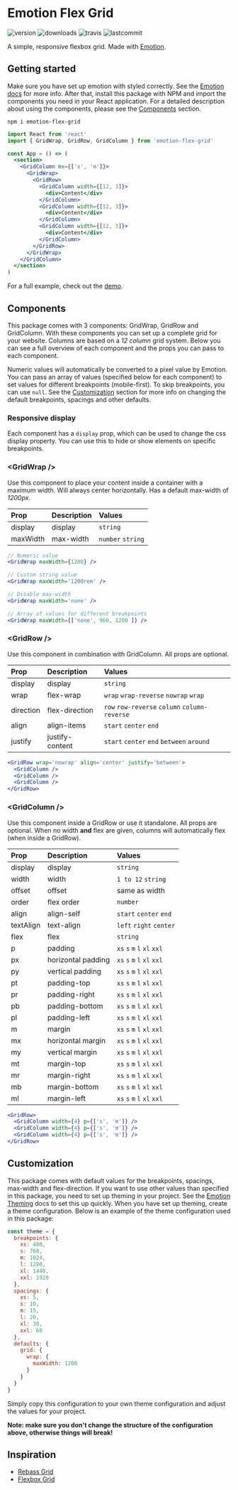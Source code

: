 # Emotion Flex Grid

![version](https://badgen.net/npm/v/emotion-flex-grid)
![downloads](https://badgen.net/npm/dt/emotion-flex-grid)
![travis](https://badgen.net/travis/rann91/emotion-flex-grid)
![lastcommit](https://badgen.net/github/last-commit/rann91/emotion-flex-grid)

A simple, responsive flexbox grid. Made with [Emotion](https://emotion.sh).

## Getting started

Make sure you have set up emotion with styled correctly. See the [Emotion docs](https://emotion.sh/docs/introduction) for more info. After that, install this package with NPM and import the components you need in your React application. For a detailed description about using the components, please see the [Components](#Components) section.

```
npm i emotion-flex-grid
```

```jsx
import React from 'react'
import { GridWrap, GridRow, GridColumn } from 'emotion-flex-grid'

const App = () => (
  <section>
    <GridColumn mx={['s', 'm']}>
      <GridWrap>
        <GridRow>
          <GridColumn width={[12, 3]}>
            <div>Content</div>
          </GridColumn>
          <GridColumn width={[12, 3]}>
            <div>Content</div>
          </GridColumn>
          <GridColumn width={[12, 3]}>
            <div>Content</div>
          </GridColumn>
        </GridRow>
      </GridWrap>
    </GridColumn>
  </section>
)
```

For a full example, check out the [demo](https://rann91.github.io/emotion-flex-grid/).

## Components

This package comes with 3 components: GridWrap, GridRow and GridColumn. With these components you can set up a complete grid for your website. Columns are based on a _12 column_ grid system. Below you can see a full overview of each component and the props you can pass to each component.

Numeric values will automatically be converted to a pixel value by Emotion. You can pass an array of values (specified below for each component) to set values for different breakpoints (mobile-first). To skip breakpoints, you can use `null`. See the [Customization](#Customization) section for more info on changing the default breakpoints, spacings and other defaults.

### Responsive display

Each component has a `display` prop, which can be used to change the css display property. You can use this to hide or show elements on specific breakpoints.

### <GridWrap \/>

Use this component to place your content inside a container with a maximum width. Will always center horizontally. Has a default max-width of _1200px_.

| Prop     | Description | Values            |
| :------- | :---------- | :---------------- |
| display  | display     | `string`          |
| maxWidth | max-width   | `number` `string` |

```jsx
// Numeric value
<GridWrap maxWidth={1200} />

// Custom string value
<GridWrap maxWidth='1200rem' />

// Disable max-width
<GridWrap maxWidth='none' />

// Array of values for different breakpoints
<GridWrap maxWidth={['none', 960, 1200 ]} />
```

### <GridRow \/>

Use this component in combination with GridColumn. All props are optional.

| Prop      | Description     | Values                                        |
| :-------- | :-------------- | :-------------------------------------------- |
| display   | display         | `string`                                      |
| wrap      | flex-wrap       | `wrap` `wrap-reverse` `nowrap` `wrap`         |
| direction | flex-direction  | `row` `row-reverse` `column` `column-reverse` |
| align     | align-items     | `start` `center` `end`                        |
| justify   | justify-content | `start` `center` `end` `between` `around`     |

```jsx
<GridRow wrap='nowrap' align='center' justify='between'>
  <GridColumn />
  <GridColumn />
  <GridColumn />
</GridRow>
```

### <GridColumn \/>

Use this component inside a GridRow or use it standalone. All props are optional. When no width **and** flex are given, columns will automatically flex (when inside a GridRow).

| Prop      | Description        | Values                      |
| :-------- | :----------------- | :-------------------------- |
| display   | display            | `string`                    |
| width     | width              | `1 to 12` `string`          |
| offset    | offset             | same as width               |
| order     | flex order         | `number`                    |
| align     | align-self         | `start` `center` `end`      |
| textAlign | text-align         | `left` `right` `center`     |
| flex      | flex               | `string`                    |
| p         | padding            | `xs` `s` `m` `l` `xl` `xxl` |
| px        | horizontal padding | `xs` `s` `m` `l` `xl` `xxl` |
| py        | vertical padding   | `xs` `s` `m` `l` `xl` `xxl` |
| pt        | padding-top        | `xs` `s` `m` `l` `xl` `xxl` |
| pr        | padding-right      | `xs` `s` `m` `l` `xl` `xxl` |
| pb        | padding-bottom     | `xs` `s` `m` `l` `xl` `xxl` |
| pl        | padding-left       | `xs` `s` `m` `l` `xl` `xxl` |
| m         | margin             | `xs` `s` `m` `l` `xl` `xxl` |
| mx        | horizontal margin  | `xs` `s` `m` `l` `xl` `xxl` |
| my        | vertical margin    | `xs` `s` `m` `l` `xl` `xxl` |
| mt        | margin-top         | `xs` `s` `m` `l` `xl` `xxl` |
| mr        | margin-right       | `xs` `s` `m` `l` `xl` `xxl` |
| mb        | margin-bottom      | `xs` `s` `m` `l` `xl` `xxl` |
| ml        | margin-left        | `xs` `s` `m` `l` `xl` `xxl` |

```jsx
<GridRow>
  <GridColumn width={4} p={['s', 'm']} />
  <GridColumn width={4} p={['s', 'm']} />
  <GridColumn width={4} p={['s', 'm']} />
</GridRow>
```

## Customization

This package comes with default values for the breakpoints, spacings, max-width and flex-direction. If you want to use other values than specified in this package, you need to set up theming in your project. See the [Emotion Theming](https://emotion.sh/docs/theming) docs to set this up quickly. When you have set up theming, create a theme configuration. Below is an example of the theme configuration used in this package:

```js
const theme = {
  breakpoints: {
    xs: 480,
    s: 768,
    m: 1024,
    l: 1280,
    xl: 1440,
    xxl: 1920
  },
  spacings: {
    xs: 5,
    s: 10,
    m: 15,
    l: 20,
    xl: 30,
    xxl: 60
  },
  defaults: {
    grid: {
      wrap: {
        maxWidth: 1200
      }
    }
  }
}
```

Simply copy this configuration to your own theme configuration and adjust the values for your project.

**Note: make sure you don't change the structure of the configuration above, otherwise things will break!**

## Inspiration

- [Rebass Grid](https://rebassjs.org/grid)
- [Flexbox Grid](http://flexboxgrid.com/)
